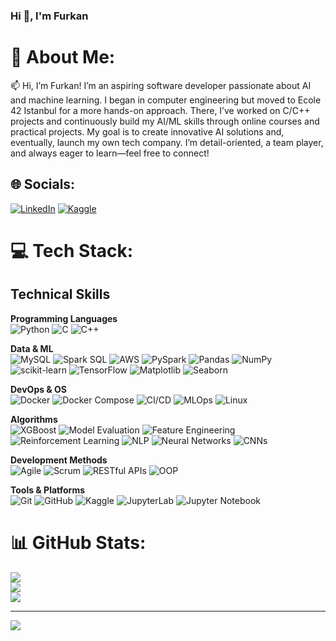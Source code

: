 ###                                                                       Hi 👋, I'm Furkan

# 💫 About Me:
📫 Hi, I’m Furkan! I’m an aspiring software developer passionate about AI and machine learning. I began in computer engineering but moved to Ecole 42 Istanbul for a more hands-on approach. There, I’ve worked on C/C++ projects and continuously build my AI/ML skills through online courses and practical projects. My goal is to create innovative AI solutions and, eventually, launch my own tech company. I’m detail-oriented, a team player, and always eager to learn—feel free to connect!


## 🌐 Socials:
[![LinkedIn](https://img.shields.io/badge/LinkedIn-%230077B5.svg?logo=linkedin&logoColor=white)](https://linkedin.com/in/furkangny) [![Kaggle](https://img.shields.io/badge/Kaggle-%237289DA.svg?logo=kaggle&logoColor=white)](https://www.kaggle.com/furykan)

# 💻 Tech Stack:
## Technical Skills

**Programming Languages**  
![Python](https://img.shields.io/badge/Python-3670A0?style=for-the-badge&logo=python&logoColor=ffdd54) ![C](https://img.shields.io/badge/C-%2300599C.svg?style=for-the-badge&logo=c&logoColor=white) ![C++](https://img.shields.io/badge/C%2B%2B-%2300599C.svg?style=for-the-badge&logo=c%2B%2B&logoColor=white)  

**Data & ML**  
![MySQL](https://img.shields.io/badge/MySQL-%2300f.svg?style=for-the-badge&logo=mysql&logoColor=white) ![Spark SQL](https://img.shields.io/badge/Spark_SQL-EE9224?style=for-the-badge&logo=apachespark&logoColor=white) ![AWS](https://img.shields.io/badge/AWS-232F3E?style=for-the-badge&logo=amazonaws&logoColor=white) ![PySpark](https://img.shields.io/badge/PySpark-EE9224?style=for-the-badge&logo=apache%20spark&logoColor=white) ![Pandas](https://img.shields.io/badge/pandas-%23150458.svg?style=for-the-badge&logo=pandas&logoColor=white) ![NumPy](https://img.shields.io/badge/numpy-%23013243.svg?style=for-the-badge&logo=numpy&logoColor=white) ![scikit-learn](https://img.shields.io/badge/scikit--learn-F7931E.svg?style=for-the-badge&logo=scikit-learn&logoColor=white) ![TensorFlow](https://img.shields.io/badge/TensorFlow-FF6F00.svg?style=for-the-badge&logo=TensorFlow&logoColor=white) ![Matplotlib](https://img.shields.io/badge/Matplotlib-%2300a6fb.svg?style=for-the-badge&logo=matplotlib&logoColor=white) ![Seaborn](https://img.shields.io/badge/Seaborn-0769AD.svg?style=for-the-badge&logo=Seaborn&logoColor=white)  

**DevOps & OS**  
![Docker](https://img.shields.io/badge/Docker-%230db7ed.svg?style=for-the-badge&logo=docker&logoColor=white) ![Docker Compose](https://img.shields.io/badge/Docker_Compose-%230db7ed.svg?style=for-the-badge&logo=docker&logoColor=white) ![CI/CD](https://img.shields.io/badge/CI%2FCD-000000?style=for-the-badge&logo=githubactions&logoColor=white) ![MLOps](https://img.shields.io/badge/MLOps-009fdb?style=for-the-badge&logo=kubernetes&logoColor=white) ![Linux](https://img.shields.io/badge/Linux-FCC624?style=for-the-badge&logo=linux&logoColor=black)  

**Algorithms**  
![XGBoost](https://img.shields.io/badge/XGBoost-43A047?style=for-the-badge&logo=xgboost&logoColor=white)  ![Model Evaluation](https://img.shields.io/badge/Model_Evaluation-232F3E?style=for-the-badge&logo=amazonaws&logoColor=white) ![Feature Engineering](https://img.shields.io/badge/Feature_Engineering-%23013243.svg?style=for-the-badge&logo=Feature_Engineering&logoColor=white) ![Reinforcement Learning](https://img.shields.io/badge/Reinforcement_Learning-FCC624?style=for-the-badge&logo=Reinforcement_Learning&logoColor=black) ![NLP](https://img.shields.io/badge/NLP-000000?style=for-the-badge&logo=githubactions&logoColor=white) ![Neural Networks](https://img.shields.io/badge/Neural_Networks-43A047?style=for-the-badge&logo=Neural_Networks&logoColor=white) ![CNNs](https://img.shields.io/badge/CNNs-F06B1A?style=for-the-badge&logo=CNNs&logoColor=white) 

**Development Methods**  
![Agile](https://img.shields.io/badge/Agile-F06B1A?style=for-the-badge&logo=agile&logoColor=white) ![Scrum](https://img.shields.io/badge/Scrum-1F8ACB?style=for-the-badge&logo=scrumalliance&logoColor=white) ![RESTful APIs](https://img.shields.io/badge/RESTful_APIs-007ACC?style=for-the-badge&logo=apacheserver&logoColor=white) ![OOP](https://img.shields.io/badge/OOP-4E9A06?style=for-the-badge&logo=objectivec&logoColor=white)  

**Tools & Platforms**  
![Git](https://img.shields.io/badge/Git-F05032?style=for-the-badge&logo=git&logoColor=white) ![GitHub](https://img.shields.io/badge/GitHub-181717?style=for-the-badge&logo=github&logoColor=white) ![Kaggle](https://img.shields.io/badge/Kaggle-%237289DA.svg?style=for-the-badge&logo=kaggle&logoColor=white) ![JupyterLab](https://img.shields.io/badge/JupyterLab-F37626?style=for-the-badge&logo=jupyter&logoColor=white) ![Jupyter Notebook](https://img.shields.io/badge/Jupyter_Notebook-F37626?style=for-the-badge&logo=jupyter&logoColor=white)  


# 📊 GitHub Stats:
![](https://github-readme-stats.vercel.app/api?username=furkangny&theme=dark&hide_border=false&include_all_commits=false&count_private=false)<br/>
![](https://github-readme-streak-stats.herokuapp.com/?user=furkangny&theme=dark&hide_border=false)<br/>
![](https://github-readme-stats.vercel.app/api/top-langs/?username=furkangny&theme=dark&hide_border=false&include_all_commits=false&count_private=false&layout=compact)

---
[![](https://visitcount.itsvg.in/api?id=furkangny&icon=0&color=0)](https://visitcount.itsvg.in)

<!-- Proudly created with GPRM ( https://gprm.itsvg.in ) -->
